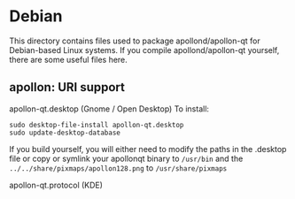 
Debian
====================
This directory contains files used to package apollond/apollon-qt
for Debian-based Linux systems. If you compile apollond/apollon-qt yourself, there are some useful files here.

## apollon: URI support ##


apollon-qt.desktop  (Gnome / Open Desktop)
To install:

	sudo desktop-file-install apollon-qt.desktop
	sudo update-desktop-database

If you build yourself, you will either need to modify the paths in
the .desktop file or copy or symlink your apollonqt binary to `/usr/bin`
and the `../../share/pixmaps/apollon128.png` to `/usr/share/pixmaps`

apollon-qt.protocol (KDE)

